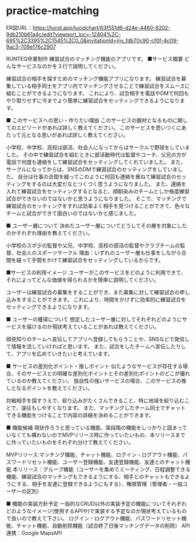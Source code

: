 # practice-matching
ER図URL：https://lucid.app/lucidchart/63f551d6-d24e-4460-8202-9db210b61a4c/edit?viewport_loc=-12404%2C-695%2C3395%2C1545%2C0_0&invitationId=inv_fdb70c90-cf0f-4c09-9ac3-709e176c2907


RUNTEQ卒業制作 練習試合のマッチング機能のアプリです。
■サービス概要
どんなサービスなのかを３行で説明してください。

練習試合の相手を探すためのマッチング機能アプリになります。
練習試合を募集している相手同士をアプリ内でマッチングさせることで練習試合をスムーズに組むことができるようになります。
これにより、試合相手を電話やDMで何回もやり取りせずに今までより簡単に練習試合をセッティングできるようになります。

■ このサービスへの思い・作りたい理由
このサービスの題材となるものに関してのエピソードがあれば詳しく教えてください。
このサービスを思いつくにあたって元となる思いがあれば詳しく教えてください。

小学校、中学校、高校は部活、社会人になってからはサークルで野球をしていました。
その中で練習試合を組むときに部活動時代は監督やコーチ、父兄の方が電話で何度も連絡をして練習試合をセッティングしてくれていました。
また、サークルになってからは、SNSのDMで練習試合のセッティングをしていました。
自分は仕事の合間を縫ってこのように何回も連絡を重ねて練習試合のセッティングをするのは大変だなとつくづく思うようになりました。
また、連絡を入れて練習試合をセッティングするとなると、顔馴染みのチームとしか毎度練習試合ができないのではないかと思うようになりました。
そこで、マッチングで練習試合のセッティングをすれば効率よく相手を見つけることができて、色々なチームと試合ができて面白いのではないかと感じました。

■ ユーザー層について
決めたユーザー層についてどうしてその層を対象にしたのかそれぞれ理由を教えてください。

小学校のスポ少の監督や父兄、中学校、高校の部活の監督やクラブチームの監督、社会人のスポーツサークル
理由：いずれのユーザー層も仕事をしながら合間を縫って手間をかけて練習試合をセッティングしているからです。

■サービスの利用イメージ
ユーザーがこのサービスをどのように利用できて、それによってどんな価値を得られるかを簡単に説明してください。

ユーザーは練習試合の募集をすることができ、また募集に対して練習試合の申し込みをすることができます。
これにより、時間をかけずに効率的に練習試合をセッティングできるようになります。

■ ユーザーの獲得について
想定したユーザー層に対してそれぞれどのようにサービスを届けるのか現状考えていることがあれば教えてください。

顔見知りのチームへ宣伝してアプリへ登録してもらうことや、SNSなどで発信して情報を流していければと思います。
また、試合をしたチームへ宣伝したりして、アプリを広めていきたいと考えています。

■ サービスの差別化ポイント・推しポイント
似たようなサービスが存在する場合、そのサービスとの明確な差別化ポイントとその差別化ポイントのどこが優れているのか教えてください。
独自性の強いサービスの場合、このサービスの推しとなるポイントを教えてください。

対戦相手を探すうえで、絞り込みがたくさんできること、特に地域を絞り込むことで、遠征もしやすくなります。
また、マッチングしたチーム同士でチャットできる機能をつけることで内容の詳細を決めることができます。

■ 機能候補
現状作ろうと思っている機能、案段階の機能をしっかりと固まっていなくても構わないのでMVPリリース時に作っていたいもの、本リリースまでに作っていたいものをそれぞれ分けて教えてください。

MVPリリース:マッチング機能、チャット機能、ログイン・ログアウト機能、パスワードリセット機能、ユーザー登録機能、友達登録機能、友達とのチャット機能
本リリース：グループ機能（ユーザーを集めてミーティング、日程調整できる機能、練習試合のマッチングもできるようにする、相手とのチャットもできるようにする、相手を友達に登録できるようにもする）、権限管理（管理者・一般ユーザーの区別）


■ 機能の実装方針予定
一般的なCRUD以外の実装予定の機能についてそれぞれどのようなイメージ(使用するAPIや)で実装する予定なのか現状考えているもので良いので教えて下さい。
ログイン・ログアウト機能、パスワードリセット機能、チャット機能、自動削除機能（試合終了日後マッチングデータの削除）
API連携：Google MapsAPI